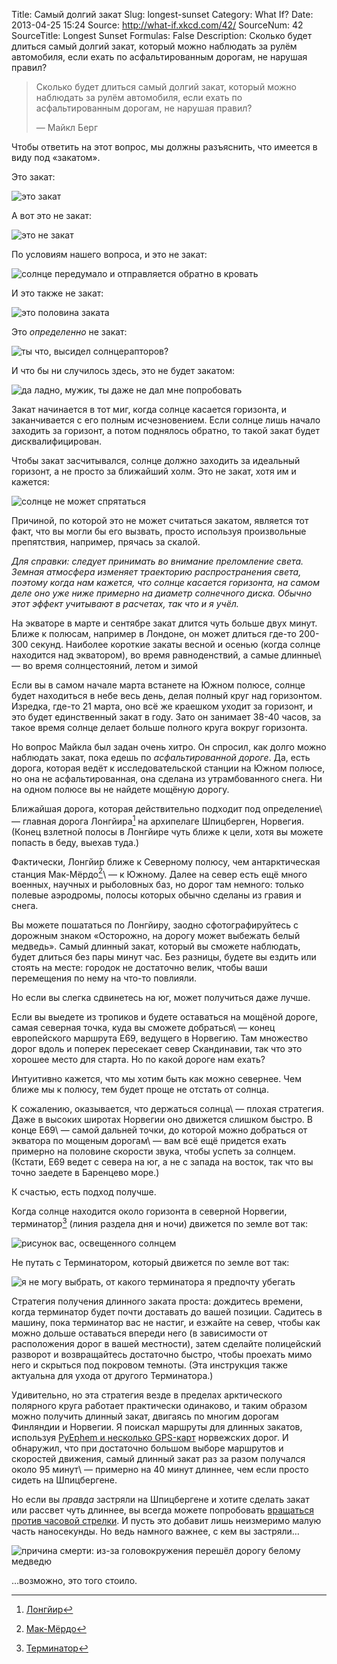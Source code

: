 Title: Самый долгий закат
Slug: longest-sunset
Category: What If?
Date: 2013-04-25 15:24
Source: http://what-if.xkcd.com/42/
SourceNum: 42
SourceTitle: Longest Sunset
Formulas: False
Description: Сколько будет длиться самый долгий закат, который можно наблюдать за рулём автомобиля, если ехать по асфальтированным дорогам, не нарушая правил?

> Сколько будет длиться самый долгий закат, который можно наблюдать за рулём автомобиля, если ехать по асфальтированным дорогам, не нарушая правил?
>
> — Майкл Берг

Чтобы ответить на этот вопрос, мы должны разъяснить, что имеется в виду под «закатом».

Это закат:

![](/uploads/042-longest-sunset/sunset_yes.png "это закат")

А вот это не закат:

![](/uploads/042-longest-sunset/sunset_touch.png "это не закат")

По условиям нашего вопроса, и это не закат:

![](/uploads/042-longest-sunset/sunset_halfrise_ru.png "солнце передумало и отправляется обратно в кровать")

И это также не закат:

![](/uploads/042-longest-sunset/sunset_not_mitosis_ru.png "это половина заката")

Это _определенно_ не закат:

![](/uploads/042-longest-sunset/sunset_not_egg_ru.png "ты что, высидел солнцерапторов?")

И что бы ни случилось здесь, это не будет закатом:

![](/uploads/042-longest-sunset/sunset_not_square_ru.png "да ладно, мужик, ты даже не дал мне попробовать")

Закат начинается в тот миг, когда солнце касается горизонта, и заканчивается с его полным исчезновением. Если солнце лишь начало заходить за горизонт, а потом поднялось обратно, то такой закат будет дисквалифицирован.

Чтобы закат засчитывался, солнце должно заходить за идеальный горизонт, а не просто за ближайший холм. Это не закат, хотя им и кажется:

![](/uploads/042-longest-sunset/sunset_mountain_ru.png "солнце не может спрятаться")

Причиной, по которой это не может считаться закатом, является тот факт, что вы могли бы его вызвать, просто используя произвольные препятствия, например, прячась за скалой.

_Для справки: следует принимать во внимание преломление света. Земная атмосфера изменяет траекторию распространения света, поэтому когда нам кажется, что солнце касается горизонта, на самом деле оно уже ниже примерно на диаметр солнечного диска. Обычно этот эффект учитывают в расчетах, так что и я учёл._

На экваторе в марте и сентябре закат длится чуть больше двух минут. Ближе к полюсам, например в Лондоне, он может длиться где-то 200-300 секунд. Наиболее короткие закаты весной и осенью (когда солнце находится над экватором), во время равноденствий, а самые  длинные\ — во время солнцестояний, летом и зимой

Если вы в самом начале марта встанете на Южном полюсе, солнце будет находиться в небе весь день, делая полный круг над горизонтом. Изредка, где-то 21 марта, оно всё же краешком уходит за горизонт, и это будет единственный закат в году. Зато он занимает 38-40 часов, за такое время солнце делает больше полного круга вокруг горизонта.

Но вопрос Майкла был задан очень хитро. Он спросил, как долго можно наблюдать закат, пока едешь по _асфальтированной дороге_. Да, есть дорога, которая ведёт к исследовательской станции на Южном полюсе, но она не асфальтированная, она сделана из утрамбованного снега. Ни на одном полюсе вы не найдете мощёную дорогу.

Ближайшая дорога, которая действительно подходит под определение\ — главная дорога Лонгйира[^1] на архипелаге Шпицберген, Норвегия. (Конец взлетной полосы в Лонгйире чуть ближе к цели, хотя вы можете попасть в беду, выехав туда.)

Фактически, Лонгйир ближе к Северному полюсу, чем антарктическая станция Мак-Мёрдо[^2]\ — к Южному. Далее на север есть ещё много военных, научных и рыболовных баз, но дорог там немного: только полевые аэродромы, полосы которых обычно сделаны из гравия и снега.

Вы можете пошататься по Лонгйиру, заодно сфотографируйтесь с дорожным знаком «Осторожно, на дорогу может выбежать белый медведь». Самый длинный закат, который вы сможете наблюдать, будет длиться без пары минут час. Без разницы, будете вы ездить или стоять на месте: городок не достаточно велик, чтобы ваши перемещения по нему на что-то повлияли.

Но если вы слегка сдвинетесь на юг, может получиться даже лучше.

Если вы выедете из тропиков и будете оставаться на мощёной дороге, самая северная точка, куда вы сможете добраться\ — конец европейского маршрута E69, ведущего в Норвегию. Там множество дорог вдоль и поперек пересекает север Скандинавии, так что это хорошее место для старта. Но по какой дороге нам ехать?

Интуитивно кажется, что мы хотим быть как можно севернее. Чем ближе мы к полюсу, тем будет проще не отстать от солнца.

К сожалению, оказывается, что держаться солнца\ — плохая стратегия. Даже в высоких широтах Норвегии оно движется слишком быстро. В конце E69\ — самой дальней точки, до которой можно добраться от экватора по мощеным дорогам\ — вам всё ещё придется ехать примерно на половине скорости звука, чтобы успеть за солнцем. (Кстати, E69 ведет с севера на юг, а не с запада на восток, так что вы точно заедете в Баренцево море.)

К счастью, есть подход получше.

Когда солнце находится около горизонта в северной Норвегии, терминатор[^3] (линия раздела дня и ночи) движется по земле вот так:

![](/uploads/042-longest-sunset/sunset_terminator_ru.png "рисунок вас, освещенного солнцем")

Не путать с Терминатором, который движется по земле вот так:

![](/uploads/042-longest-sunset/sunset_terminator_2_ru.png "я не могу выбрать, от какого терминатора я предпочту убегать")

Стратегия получения длинного заката проста: дождитесь времени, когда терминатор будет почти доставать до вашей позиции. Садитесь в машину, пока терминатор вас не настиг, и езжайте на север, чтобы как можно дольше оставаться впереди него (в зависимости от расположения дорог в вашей местности), затем сделайте полицейский разворот и возвращайтесь достаточно быстро, чтобы проехать мимо него и скрыться под покровом темноты. (Эта инструкция также актуальна для ухода от другого Терминатора.)

Удивительно, но эта стратегия везде в пределах арктического полярного круга работает практически одинаково, и таким образом можно получить длинный закат, двигаясь по многим дорогам Финляндии и Норвегии. Я поискал маршруты для длинных закатов, используя [PyEphem и несколько GPS-карт][1] норвежских дорог. И обнаружил, что при достаточно большом выборе маршрутов и скоростей движения, самый длинный закат раз за разом получался около 95 минут\ — примерно на 40 минут длиннее, чем если просто сидеть на Шпицбергене.

Но если вы _правда_ застряли на Шпицбергене и хотите сделать закат или рассвет чуть длиннее, вы всегда можете попробовать [вращаться против часовой стрелки][2]. И пусть это добавит лишь неизмеримо малую часть наносекунды. Но ведь намного важнее, с кем вы застряли…

![](/uploads/042-longest-sunset/sunset_spinning.png "причина смерти: из-за головокружения перешёл дорогу белому медведю")

…возможно, это того стоило.

[^1]: [Лонгйир][3]
[^2]: [Мак-Мёрдо](http://ru.wikipedia.org/wiki/Мак-Мёрдо_(антарктическая_станция))
[^3]: [Терминатор](http://ru.wikipedia.org/wiki/Терминатор_(астрономия))

[1]: http://rhodesmill.org/pyephem/

[2]: http://xkcd.ru/162/

[3]: http://ru.wikipedia.org/wiki/Лонгйир

